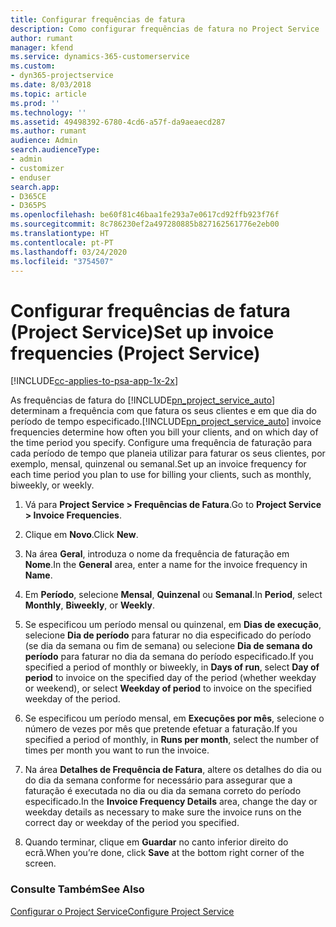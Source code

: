 ```yaml
---
title: Configurar frequências de fatura
description: Como configurar frequências de fatura no Project Service
author: rumant
manager: kfend
ms.service: dynamics-365-customerservice
ms.custom:
- dyn365-projectservice
ms.date: 8/03/2018
ms.topic: article
ms.prod: ''
ms.technology: ''
ms.assetid: 49498392-6780-4cd6-a57f-da9aeaecd287
ms.author: rumant
audience: Admin
search.audienceType:
- admin
- customizer
- enduser
search.app:
- D365CE
- D365PS
ms.openlocfilehash: be60f81c46baa1fe293a7e0617cd92ffb923f76f
ms.sourcegitcommit: 8c786230ef2a497280885b827162561776e2eb00
ms.translationtype: HT
ms.contentlocale: pt-PT
ms.lasthandoff: 03/24/2020
ms.locfileid: "3754507"
---
```

# <a name="set-up-invoice-frequencies-project-service"></a><span data-ttu-id="0d988-103">Configurar frequências de fatura (Project Service)</span><span class="sxs-lookup"><span data-stu-id="0d988-103">Set up invoice frequencies (Project Service)</span></span>

[!INCLUDE[cc-applies-to-psa-app-1x-2x](../includes/cc-applies-to-psa-app-1x-2x.md)]

<span data-ttu-id="0d988-104">As frequências de fatura do [!INCLUDE[pn_project_service_auto](../includes/pn-project-service-auto.md)] determinam a frequência com que fatura os seus clientes e em que dia do período de tempo especificado.</span><span class="sxs-lookup"><span data-stu-id="0d988-104">[!INCLUDE[pn_project_service_auto](../includes/pn-project-service-auto.md)] invoice frequencies determine how often you bill your clients, and on which day of the time period you specify.</span></span> <span data-ttu-id="0d988-105">Configure uma frequência de faturação para cada período de tempo que planeia utilizar para faturar os seus clientes, por exemplo, mensal, quinzenal ou semanal.</span><span class="sxs-lookup"><span data-stu-id="0d988-105">Set up an invoice frequency for each time period you plan to use for billing your clients, such as monthly, biweekly, or weekly.</span></span>  
  
1.  <span data-ttu-id="0d988-106">Vá para **Project Service > Frequências de Fatura**.</span><span class="sxs-lookup"><span data-stu-id="0d988-106">Go to **Project Service > Invoice Frequencies**.</span></span>  
  
2.  <span data-ttu-id="0d988-107">Clique em **Novo**.</span><span class="sxs-lookup"><span data-stu-id="0d988-107">Click **New**.</span></span>  
  
3.  <span data-ttu-id="0d988-108">Na área **Geral**, introduza o nome da frequência de faturação em **Nome**.</span><span class="sxs-lookup"><span data-stu-id="0d988-108">In the **General** area, enter a name for the invoice frequency in **Name**.</span></span>  
  
4.  <span data-ttu-id="0d988-109">Em **Período**, selecione **Mensal**, **Quinzenal** ou **Semanal**.</span><span class="sxs-lookup"><span data-stu-id="0d988-109">In **Period**, select **Monthly**, **Biweekly**, or **Weekly**.</span></span>  
  
5.  <span data-ttu-id="0d988-110">Se especificou um período mensal ou quinzenal, em **Dias de execução**, selecione **Dia de período** para faturar no dia especificado do período (se dia da semana ou fim de semana) ou selecione **Dia de semana do período** para faturar no dia da semana do período especificado.</span><span class="sxs-lookup"><span data-stu-id="0d988-110">If you specified a period of monthly or biweekly, in **Days of run**, select **Day of period** to invoice on the specified day of the period (whether weekday or weekend), or select **Weekday of period** to invoice on the specified weekday of the period.</span></span>  
  
6.  <span data-ttu-id="0d988-111">Se especificou um período mensal, em **Execuções por mês**, selecione o número de vezes por mês que pretende efetuar a faturação.</span><span class="sxs-lookup"><span data-stu-id="0d988-111">If you specified a period of monthly, in **Runs per month**, select the number of times per month you want to run the invoice.</span></span>  
  
7.  <span data-ttu-id="0d988-112">Na área **Detalhes de Frequência de Fatura**, altere os detalhes do dia ou do dia da semana conforme for necessário para assegurar que a faturação é executada no dia ou dia da semana correto do período especificado.</span><span class="sxs-lookup"><span data-stu-id="0d988-112">In the **Invoice Frequency Details** area, change the day or weekday details as necessary to make sure the invoice runs on the correct day or weekday of the period you specified.</span></span>  
  
8.  <span data-ttu-id="0d988-113">Quando terminar, clique em **Guardar** no canto inferior direito do ecrã.</span><span class="sxs-lookup"><span data-stu-id="0d988-113">When you’re done, click **Save** at the bottom right corner of the screen.</span></span>  
  
### <a name="see-also"></a><span data-ttu-id="0d988-114">Consulte Também</span><span class="sxs-lookup"><span data-stu-id="0d988-114">See Also</span></span>  
 [<span data-ttu-id="0d988-115">Configurar o Project Service</span><span class="sxs-lookup"><span data-stu-id="0d988-115">Configure Project Service</span></span>](../project-service/configure.md)
